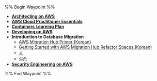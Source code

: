 %% Begin Waypoint %%
- **[Architecting on AWS](./Architecting%20on%20AWS/Architecting%20on%20AWS.md)**
- **[AWS Cloud Practitioner Essentials](./AWS%20Cloud%20Practitioner%20Essentials/AWS%20Cloud%20Practitioner%20Essentials.md)**
- **[Containers Learning Plan](./Containers%20Learning%20Plan/Containers%20Learning%20Plan.md)**
- **[Developing on AWS](./Developing%20on%20AWS/Developing%20on%20AWS.md)**
- **Introduction to Database Migration**
	- [AWS Migration Hub Primer (Korean)](./Introduction%20to%20Database%20Migration/AWS%20Migration%20Hub%20Primer%20(Korean).md)
	- [Getting Started with AWS Migration Hub Refactor Spaces (Korean)](./Introduction%20to%20Database%20Migration/Getting%20Started%20with%20AWS%20Migration%20Hub%20Refactor%20Spaces%20(Korean).md)
	- [ㄹ](./Introduction%20to%20Database%20Migration/%E3%84%B9.md)
	- [실습](./Introduction%20to%20Database%20Migration/%EC%8B%A4%EC%8A%B5.md)
- **[Security Engineering on AWS](./Security%20Engineering%20on%20AWS/Security%20Engineering%20on%20AWS.md)**

%% End Waypoint %%
